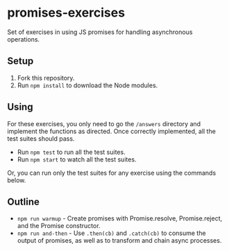 # promises-exercises

Set of exercises in using JS promises for handling asynchronous operations.

## Setup

1. Fork this repository.
2. Run `npm install` to download the Node modules.

## Using

For these exercises, you only need to go the `/answers` directory and implement the functions as directed.  Once correctly implemented, all the test suites should pass.  

* Run `npm test` to run all the test suites.
* Run `npm start` to watch all the test suites.

Or, you can run only the test suites for any exercise using the commands below.

## Outline

* `npm run warmup` - Create promises with Promise.resolve, Promise.reject, and the Promise constructor.
* `npm run and-then` - Use `.then(cb)` and `.catch(cb)` to consume the output of promises, as well as to transform and chain async processes.
